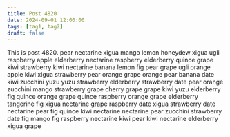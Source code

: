 ```yaml
---
title: Post 4820
date: 2024-09-01 12:00:00
tags: [tag1, tag2]
draft: false
---
```

This is post 4820.
pear
nectarine
xigua
mango
lemon
honeydew
xigua
ugli
raspberry
apple
elderberry
nectarine
raspberry
elderberry
quince
grape
kiwi
strawberry
kiwi
nectarine
banana
lemon
fig
pear
grape
ugli
orange
apple
kiwi
xigua
strawberry
pear
orange
grape
orange
pear
banana
date
kiwi
zucchini
yuzu
yuzu
strawberry
elderberry
strawberry
date
pear
orange
zucchini
mango
strawberry
grape
cherry
grape
grape
kiwi
yuzu
elderberry
fig
quince
orange
grape
quince
raspberry
orange
grape
elderberry
tangerine
fig
xigua
nectarine
grape
raspberry
date
xigua
strawberry
date
nectarine
pear
fig
quince
kiwi
nectarine
nectarine
pear
zucchini
strawberry
date
fig
mango
fig
raspberry
nectarine
kiwi
pear
kiwi
nectarine
elderberry
xigua
grape
